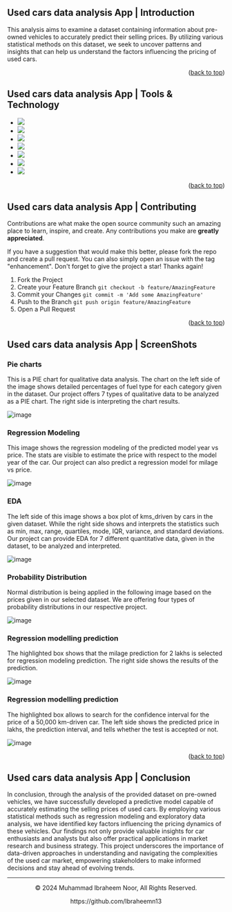 <a name="readme-top"></a>
## Used cars data analysis App | Introduction

This analysis aims to examine a dataset containing information about pre-owned vehicles to accurately predict their selling prices. By utilizing various statistical methods on this dataset, we seek to uncover patterns and insights that can help us understand the factors influencing the pricing of used cars. 

<p align="right">(<a href="#readme-top">back to top</a>)</p>

## Used cars data analysis App | Tools & Technology
* <img src="https://img.shields.io/badge/Python-3776AB.svg?style=for-the-badge&logo=Python&logoColor=white" />
* <img src="https://img.shields.io/badge/Matplotlib-%23ffffff.svg?style=for-the-badge&logo=Matplotlib&logoColor=black" />
* <img src="https://img.shields.io/badge/SciPy-8CAAE6.svg?style=for-the-badge&logo=SciPy&logoColor=white" />
* <img src="https://img.shields.io/badge/pandas-150458.svg?style=for-the-badge&logo=pandas&logoColor=white" />
* <img src="https://img.shields.io/badge/NumPy-013243.svg?style=for-the-badge&logo=NumPy&logoColor=white" />
* <img src="https://img.shields.io/badge/Qt-41CD52.svg?style=for-the-badge&logo=Qt&logoColor=white" />
* <img src="https://img.shields.io/badge/Visual_Studio_Code-0078D4?style=for-the-badge&logo=visual%20studio%20code&logoColor=white" />

<p align="right">(<a href="#readme-top">back to top</a>)</p>

## Used cars data analysis App | Contributing

Contributions are what make the open source community such an amazing place to learn, inspire, and create. Any contributions you make are **greatly appreciated**.

If you have a suggestion that would make this better, please fork the repo and create a pull request. You can also simply open an issue with the tag "enhancement".
Don't forget to give the project a star! Thanks again!

1. Fork the Project
2. Create your Feature Branch `git checkout -b feature/AmazingFeature`
3. Commit your Changes `git commit -m 'Add some AmazingFeature'`
4. Push to the Branch `git push origin feature/AmazingFeature`
5. Open a Pull Request

<p align="right">(<a href="#readme-top">back to top</a>)</p>

## Used cars data analysis App | ScreenShots
 
  ### Pie charts
  This is a PIE chart for qualitative data analysis. The chart on the left side of the image shows detailed percentages of fuel type for each category given in the dataset. Our project offers 7 types of qualitative data to be analyzed as a PIE chart. The right side is interpreting the chart results.
  
  ![image](https://github.com/Ibraheemn13/Analysis-of-used-cars-dataset/assets/68946009/c7fb5287-8bd1-44b6-946f-4918d85de48a)


  ### Regression Modeling
  This image shows the regression modeling of the predicted model year vs price. The stats are visible to estimate the price with respect to the model year of the car. Our project can also predict a regression model for milage vs price.
  
  ![image](https://github.com/Ibraheemn13/Analysis-of-used-cars-dataset/assets/68946009/3ff0bc5c-9695-4e09-a093-b217af55f7ab)


  ### EDA
  The left side of this image shows a box plot of kms_driven by cars in the given dataset. While the right side shows and interprets the statistics such as min, max, range, quartiles, mode, IQR, variance, and standard deviations. Our project can provide EDA for 7 different quantitative data, given in the dataset, to be analyzed and interpreted.
  
  ![image](https://github.com/Ibraheemn13/Analysis-of-used-cars-dataset/assets/68946009/7ab5c1f3-1c9f-46e5-b10e-c3e041f4f590)


  ### Probability Distribution
  Normal distribution is being applied in the following image based on the prices given in our selected dataset. We are offering four types of probability distributions in our respective project.
  
  ![image](https://github.com/Ibraheemn13/Analysis-of-used-cars-dataset/assets/68946009/7a0503e1-14f4-41f6-aad9-f5cc861029b7)


  ### Regression modelling prediction
  The highlighted box shows that the milage prediction for 2 lakhs is selected for regression modeling prediction. The right side shows the results of the prediction. 

  ![image](https://github.com/Ibraheemn13/Analysis-of-used-cars-dataset/assets/68946009/38c3e57c-f86c-4fff-9604-1c1d6072647c)


  ### Regression modelling prediction
  The highlighted box allows to search for the confidence interval for the price of a 50,000 km-driven car. The left side shows the predicted price in lakhs, the prediction interval, and tells whether the test is accepted or not. 

  ![image](https://github.com/Ibraheemn13/Analysis-of-used-cars-dataset/assets/68946009/922a9d48-2ecc-4383-90b0-e93a870ab9f0)


<p align="right">(<a href="#readme-top">back to top</a>)</p>


## Used cars data analysis App | Conclusion
In conclusion, through the analysis of the provided dataset on pre-owned vehicles, we have successfully developed a predictive model capable of accurately estimating the selling prices of used cars. By employing various statistical methods such as regression modeling and exploratory data analysis, we have identified key factors influencing the pricing dynamics of these vehicles. Our findings not only provide valuable insights for car enthusiasts and analysts but also offer practical applications in market research and business strategy. This project underscores the importance of data-driven approaches in understanding and navigating the complexities of the used car market, empowering stakeholders to make informed decisions and stay ahead of evolving trends. 

---
<p align="center"> © 2024 Muhammad Ibraheem Noor, All Rights Reserved. </p>
<p align="center">
https://github.com/Ibraheemn13
</p>

